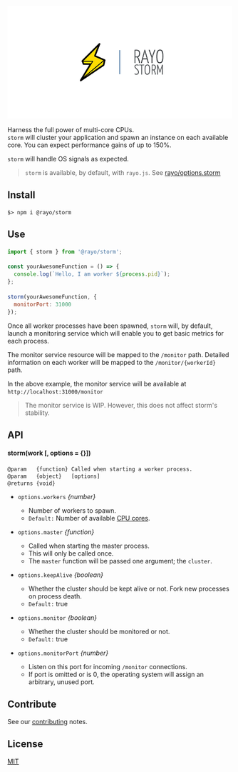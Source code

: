 <div align="center">
  <img src="https://raw.githubusercontent.com/GetRayo/Assets/master/Images/Cover_storm.png" alt="@rayo/storm" />
</div>

Harness the full power of multi-core CPUs.<br />
`storm` will cluster your application and spawn an instance on each available core. You can expect performance gains of up to 150%.

`storm` will handle OS signals as expected.

> `storm` is available, by default, with `rayo.js`. See [rayo/options.storm](https://github.com/GetRayo/rayo.js#rayooptions--)

## Install

```
$> npm i @rayo/storm
```


## Use

```js
import { storm } from '@rayo/storm';

const yourAwesomeFunction = () => {
  console.log(`Hello, I am worker ${process.pid}`);
};

storm(yourAwesomeFunction, {
  monitorPort: 31000
});
```

Once all worker processes have been spawned, `storm` will, by default, launch a monitoring service which will enable you to get basic metrics for each process.

The monitor service resource will be mapped to the `/monitor` path. Detailed information on each worker will be mapped to the `/monitor/{workerId}` path.

In the above example, the monitor service will be available at `http://localhost:31000/monitor`

> The monitor service is WIP. However, this does not affect storm's stability.

## API

#### storm(work [, options = {}])
```
@param   {function} Called when starting a worker process.
@param   {object}   [options]
@returns {void}
```

- `options.workers` _{number}_
  - Number of workers to spawn.
  - `Default:` Number of available [CPU cores](https://nodejs.org/api/os.html#os_os_cpus).

- `options.master` _{function}_
  - Called when starting the master process.
  - This will only be called once.
  - The `master` function will be passed one argument; the `cluster`.

- `options.keepAlive` _{boolean}_
  - Whether the cluster should be kept alive or not. Fork new processes on process death.
  - `Default:` true

- `options.monitor` _{boolean}_
  - Whether the cluster should be monitored or not.
  - `Default:` true

- `options.monitorPort` _{number}_
  - Listen on this port for incoming `/monitor` connections.
  - If port is omitted or is 0, the operating system will assign an arbitrary, unused port.


## Contribute

See our [contributing](https://github.com/GetRayo/rayo.js/blob/master/CONTRIBUTING.md) notes.


## License

[MIT](https://github.com/GetRayo/rayo.js/blob/master/LICENSE)
